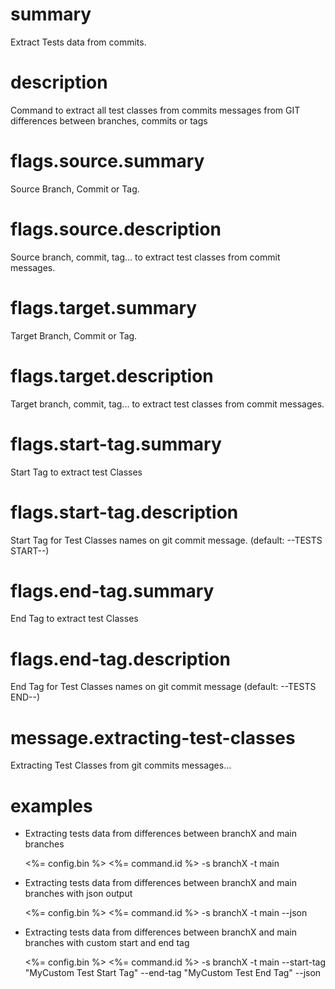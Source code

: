 # summary

Extract Tests data from commits.

# description

Command to extract all test classes from commits messages from GIT differences between branches, commits or tags

# flags.source.summary

Source Branch, Commit or Tag.

# flags.source.description

Source branch, commit, tag... to extract test classes from commit messages.

# flags.target.summary

Target Branch, Commit or Tag.

# flags.target.description

Target branch, commit, tag... to extract test classes from commit messages.

# flags.start-tag.summary

Start Tag to extract test Classes

# flags.start-tag.description

Start Tag for Test Classes names on git commit message. (default: --TESTS START--)

# flags.end-tag.summary

End Tag to extract test Classes

# flags.end-tag.description

End Tag for Test Classes names on git commit message (default: --TESTS END--)

# message.extracting-test-classes

Extracting Test Classes from git commits messages...

# examples

- Extracting tests data from differences between branchX and main branches

  <%= config.bin %> <%= command.id %> -s branchX -t main

- Extracting tests data from differences between branchX and main branches with json output

  <%= config.bin %> <%= command.id %> -s branchX -t main --json

- Extracting tests data from differences between branchX and main branches with custom start and end tag

  <%= config.bin %> <%= command.id %> -s branchX -t main --start-tag \"MyCustom Test Start Tag\" --end-tag \"MyCustom Test End Tag\" --json
